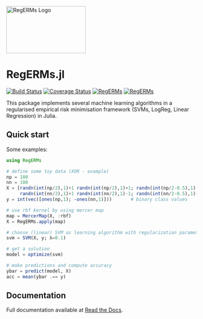 <img src="http://bigcrunsh.github.io/images/logo.png" alt="RegERMs Logo" width="210" height="125"></img>

RegERMs.jl
==========
[![Build Status](https://travis-ci.org/JuliaStats/RegERMs.jl.svg?branch=master)](https://travis-ci.org/JuliaStats/RegERMs.jl)
[![Coverage Status](https://img.shields.io/coveralls/JuliaStats/RegERMs.jl.svg)](https://coveralls.io/r/JuliaStats/RegERMs.jl)
[![RegERMs](http://pkg.julialang.org/badges/RegERMs_0.3.svg)](http://pkg.julialang.org/?pkg=RegERMs&ver=0.3)
[![RegERMs](http://pkg.julialang.org/badges/RegERMs_0.4.svg)](http://pkg.julialang.org/?pkg=RegERMs&ver=0.4)

This package implements several machine learning algorithms in a regularised empirical risk minimisation framework (SVMs,  LogReg, Linear Regression) in Julia.

## Quick start

Some examples:

```julia
using RegERMs

# define some toy data (XOR - example)
np = 100
nn = 100
X = [randn(int(np/2),1)+1 randn(int(np/2),1)+1; randn(int(np/2-0.5),1)-1 randn(int(np/2-0.5),1)-1;
     randn(int(nn/2),1)+1 randn(int(nn/2),1)-1; randn(int(nn/2-0.5),1)-1 randn(int(nn/2-0.5),1)+1] # examples with 2 features
y = int(vec([ones(np,1); -ones(nn,1)]))       # binary class values

# use rbf kernel by using mercer map
map = MercerMap(X, :rbf)
X = RegERMs.apply(map)

# choose (linear) SVM as learning algorithm with regularization parameter 0.1
svm = SVM(X, y; λ=0.1)

# get a solution 
model = optimize(svm)

# make predictions and compute accuracy
ybar = predict(model, X)
acc = mean(ybar .== y)

```

## Documentation

Full documentation available at [Read the Docs](http://regerms.readthedocs.org/en/latest/index.html).

